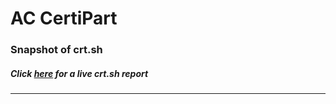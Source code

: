 # AC CertiPart
### Snapshot of crt.sh
##### Click [here](https://crt.sh/?q=75DE5DA0A84A076B399086D2BE199EC386F29FE6E767538FFB1518D99722F3E1) for a live crt.sh report

---
